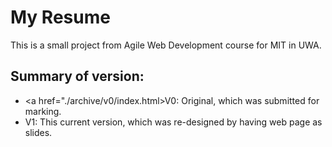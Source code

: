 # My Resume

This is a small project from Agile Web Development course for MIT in UWA.

## Summary of version:
- <a href="./archive/v0/index.html>V0: Original, which was submitted for marking.</a>
- V1: This current version, which was re-designed by having web page as slides.

